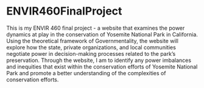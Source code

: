 # ENVIR460FinalProject
This is my ENVIR 460 final project - a website that examines the power dynamics at play in the conservation of Yosemite National Park in California. Using the theoretical framework of Governmentality, the website will explore how the state, private organizations, and local communities negotiate power in decision-making processes related to the park’s preservation. Through the website, I am to identify any power imbalances and inequities that exist within the conservation efforts of Yosemite National Park and promote a better understanding of the complexities of conservation efforts.
